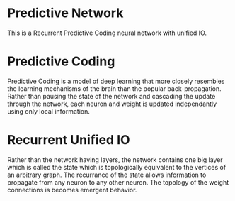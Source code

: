 # Predictive Network
This is a Recurrent Predictive Coding neural network with unified IO.

# Predictive Coding
Predictive Coding is a model of deep learning that more closely resembles the learning mechanisms of the brain than the popular back-propagation. Rather than pausing the state of the network and cascading the update through the network, each neuron and weight is updated independantly using only local information.

# Recurrent Unified IO
Rather than the network having layers, the network contains one big layer which is called the state which is topologically equivalent to the vertices of an arbitrary graph. The recurrance of the state allows information to propagate from any neuron to any other neuron. The topology of the weight connections is becomes emergent behavior.
